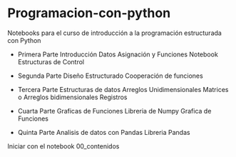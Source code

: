 # Programacion-con-python
Notebooks para el curso de introducción a la programación estructurada con Python


* Primera Parte Introducción
Datos Asignación y Funciones Notebook
Estructuras de Control

* Segunda Parte Diseño Estructurado
Cooperación de funciones

* Tercera Parte Estructuras de datos
Arreglos Unidimensionales
Matrices o Arreglos bidimensionales
Registros

* Cuarta Parte Graficas de Funciones
Libreria de Numpy
Grafica de Funciones

* Quinta Parte Analisis de datos con Pandas
Libreria Pandas


Iniciar con el notebook 00_contenidos

